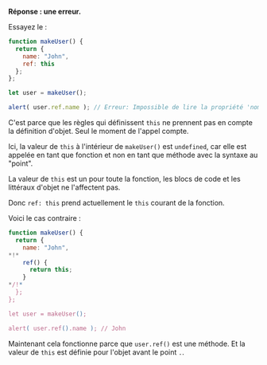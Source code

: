 **Réponse : une erreur.**

Essayez le :
```js run
function makeUser() {
  return {
    name: "John",
    ref: this
  };
};

let user = makeUser();

alert( user.ref.name ); // Erreur: Impossible de lire la propriété 'nom' de undefined
```

C'est parce que les règles qui définissent `this` ne prennent pas en compte la définition d'objet. Seul le moment de l'appel compte.

Ici, la valeur de `this` à l'intérieur de `makeUser()` est `undefined`, car elle est appelée en tant que fonction et non en tant que méthode avec la syntaxe au "point".

La valeur de `this` est un pour toute la fonction, les blocs de code et les littéraux d'objet ne l'affectent pas.

Donc `ref: this` prend actuellement le `this` courant de la fonction.

Voici le cas contraire :

```js run
function makeUser() {
  return {
    name: "John",
*!*
    ref() {
      return this;
    }
*/!*
  };
};

let user = makeUser();

alert( user.ref().name ); // John
```

Maintenant cela fonctionne parce que `user.ref()` est une méthode. Et la valeur de `this` est définie pour l'objet avant le point `.`.

